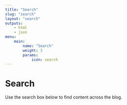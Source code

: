 ```yaml
---
title: "Search"
slug: "search"
layout: "search"
outputs:
    - html
    - json
menu:
    main:
        name: "Search"
        weight: 3
        params: 
            icon: search
---
```


# Search

Use the search box below to find content across the blog.
